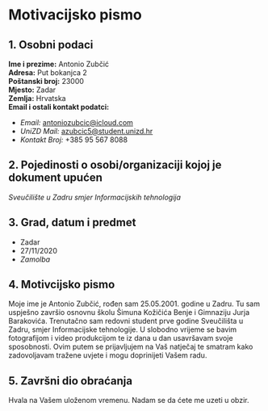 # __Motivacijsko pismo__
## 1. Osobni podaci
__Ime i prezime:__ Antonio Zubčić <br>
__Adresa:__ Put bokanjca 2 <br>
__Poštanski broj:__ 23000 <br>
__Mjesto:__ Zadar <br>
__Zemlja:__ Hrvatska <br>
__Email i ostali kontakt podatci:__ <br>
* _Email:_ antoniozubcic@icloud.com
* _UniZD Mail:_ azubcic5@student.unizd.hr
* _Kontakt Broj:_ +385 95 567 8088
## 2. Pojedinosti o osobi/organizaciji kojoj je dokument upućen
_Sveučilište u Zadru smjer Informacijskih tehnologija_
## 3. Grad, datum i predmet
* Zadar
* 27/11/2020
* _Zamolba_
## 4. Motivcijsko pismo
Moje ime je Antonio Zubčić, rođen sam 25.05.2001. godine u Zadru. Tu sam uspješno završio osnovnu školu Šimuna Kožičića Benje i Gimnaziju Jurja Barakovića. Trenutačno sam redovni student prve godine Sveučilišta u Zadru, smjer Informacijske tehnologije. U slobodno vrijeme se bavim fotografijom i video produkcijom te iz dana u dan usavršavam svoje sposobnosti. Ovim putem se prijavljujem na Vaš natječaj te smatram kako zadovoljavam tražene uvjete i mogu doprinijeti Vašem radu.
## 5. Završni dio obraćanja
Hvala na Vašem uloženom vremenu. Nadam se da ćete me uzeti u obzir.